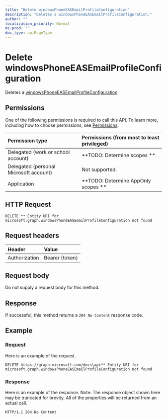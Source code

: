 ```yaml
---
title: "Delete windowsPhoneEASEmailProfileConfiguration"
description: "Deletes a windowsPhoneEASEmailProfileConfiguration."
author: ""
localization_priority: Normal
ms.prod: ""
doc_type: apiPageType
---
```


# Delete windowsPhoneEASEmailProfileConfiguration

Deletes a [windowsPhoneEASEmailProfileConfiguration](../resources/windowsphoneeasemailprofileconfiguration.md).

## Permissions
One of the following permissions is required to call this API. To learn more, including how to choose permissions, see [Permissions](/concepts/permissions-reference.md).

|Permission type|Permissions (from most to least privileged)|
|:---|:---|
|Delegated (work or school account)|**TODO: Determine scopes **|
|Delegated (personal Microsoft account)|Not supported.|
|Application|**TODO: Determine AppOnly scopes **|

## HTTP Request
<!-- {
  "blockType": "ignored"
}
-->
``` http
DELETE ** Entity URI for microsoft.graph.windowsPhoneEASEmailProfileConfiguration not found
```

## Request headers
|Header|Value|
|:---|:---|
|Authorization|Bearer {token}|

## Request body
Do not supply a request body for this method.

## Response
If successful, this method returns a `204 No Content` response code.

## Example

### Request
Here is an example of the request.
<!-- {
  "blockType": "request",
  "name": "delete_windowsphoneeasemailprofileconfiguration"
}
-->
``` http
DELETE https://graph.microsoft.com/docs\api** Entity URI for microsoft.graph.windowsPhoneEASEmailProfileConfiguration not found
```

### Response
Here is an example of the response. Note: The response object shown here may be truncated for brevity. All of the properties will be returned from an actual call.
<!-- {
  "blockType": "response",
  "truncated": true
}
-->
``` http
HTTP/1.1 204 No Content
```

